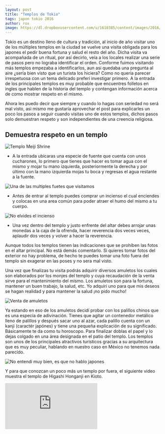 ```yaml
---
layout: post
title: "Templos de Tokio"
tags: japon tokio 2016
author: rox
image: https://dl.dropboxusercontent.com/u/1610385/content/images/2016/01/IMG_1450.JPG
---
```


Tokio es un destino lleno de cultura y tradición, al inicio de año visitar uno de los múltiples templos en la ciudad se vuelve una visita obligada para los japones el pedir buena fortuna y salud el resto del año. Dicha visita va acompañada de un ritual, por así decirlo, veía a los locales realizar una serie de pasos pero no lograba identificar el orden. Conforme fuimos visitando más templos empezaba a identificarlos, aun asi quedaba una pregunta al aire ¿sería bien visto que un turista los hiciera? Como no quería parecer irrespetuosa con un tema delicado preferí investigar primero. A la entrada de los principales templos es muy probable que encuentres folletos en ingles que hablen de la historia del templo y contengan información acerca de como mostrar respeto en el mismo.

Ahora les puedo decir que siempre y cuando lo hagas con seriedad no será mal visto, asi mismo me gustaría aprovechar el post para explicarles un poco los pasos a seguir cuando visitas uno de estos templos, dichos pasos solo demuestran respeto y son independientes de una creencia religiosa.

## Demuestra respeto en un templo

![Templo Meiji Shrine](https://dl.dropboxusercontent.com/u/1610385/content/images/2016/01/IMG_1346.JPG)

* A la entrada ubicaras una especie de fuente que cuenta con unos cucharones, lo primero que tienes que hacer es tomar agua con el mismo y mojar tu mano izquierda, posteriormente la derecha y por último con la mano izquierda mojas tu boca y regresas el agua restante a la fuente.

![Una de las multiples fuetes que visitamos](https://dl.dropboxusercontent.com/u/1610385/content/images/2016/01/IMG_1178.JPG)

* Antes de entrar al templo puedes comprar un incienso el cual enciendes y colocas en una area común para poder atraer el humo del mismo a tu cuerpo. 

![No elvides el incienso](https://dl.dropboxusercontent.com/u/1610385/content/images/2016/01/IMG_1503.JPG)

* Una vez dentro del templo y justo enfrente del altar debes arrojar unas monedas a la caja de la ofrenda, hacer reverencia dos veces veces, aplaudir dos veces y volver a hacer la reverencia.

Aunque todos los templos tienen las indicaciones que se prohíben las fotos en el altar principal. No está demás comentarlo. Si quieres tomar fotos del exterior no hay problema, de hecho te puedes tomar una foto fuera del templo sin exagerar en las poses y no sera mal visto.

Una vez que finalizas tu visita podrás adquirir diversos amuletos los cuales son elaborados por los monjes del templo y cuya recaudación de la venta sirve para el mantenimiento del mismo. Los amuletos son para la fortuna, mantener un buen trabajo, la salud, etc. Yo adquiri uno para que mis deseos se hagan realidad y para mantener la salud ¡no pido mucho!

![Venta de amuletos](https://dl.dropboxusercontent.com/u/1610385/content/images/2016/01/IMG_1172.JPG)

Ya estando en eso de los amuletos decidí probar con los palillos chinos que es una especia de adivinación. Tienes que agitar un contenedor metálico lleno de palillos y después sacar uno al azar, cada palillo cuenta con un kanji (caractér japónes) y tiene una pequeña explicación de su significado. Básicamente te da como tu horoscopo. Para finalizar doblas el papel y lo dejas colgado en una área designada en el patio del templo. Los templos son unos de los principales atractivos turísticos gracias a su arquitectura que es muy peculiar, hablando en nuestro caso en México no tenemos nada parecido.

![No entendi muy bien, es que no hablo japones](https://dl.dropboxusercontent.com/u/1610385/content/images/2016/01/IMG_1490.JPG)

Y para que conozcan un poco más un templo por fuera, el siguiente video muestra el templo de Higashi Honganji en Kioto.

<div class="embed-responsive embed-responsive-16by9">
<iframe class="embed-responsive-item" src="https://www.youtube.com/embed/1TNanDMJReI" frameborder="0" allowfullscreen></iframe>
</div>
